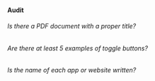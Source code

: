 #### Audit

###### Is there a PDF document with a proper title?
###### Are there at least 5 examples of toggle buttons?
###### Is the name of each app or website written?
